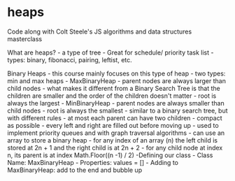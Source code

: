 # heaps
Code along with Colt Steele's JS algorithms and data structures masterclass

What are heaps?
    - a type of tree
    - Great for schedule/ priority task list
    - types: binary, fibonacci, pairing, leftist, etc. 

Binary Heaps
    - this course mainly focuses on this type of heap
	- two types: min and max heaps
		- MaxBinaryHeap
			- parent nodes are always larger than child nodes
			- what makes it different from a Binary Search Tree is that the children are smaller and the order of the children doesn't matter
			- root is always the largest
		- MinBinaryHeap
			- parent nodes are always smaller than child nodes
			- root is always the smallest
	- similar to a binary search tree, but with different rules
	- at most each parent can have two children 
	- compact as possible 
		- every left and right are filled out before moving up
	- used to implement priority queues and with graph traversal algorithms
	- can use an array to store a binary heap
	- for any index of an array (n) the left child is stored at 2n + 1 and the right child is at 2n + 2
	- for any child node at index n, its parent is at index Math.Floor((n -1) / 2)
	-Defining our class
		- Class Name: MaxBinaryHeap
		- Properties: values = []
	- Adding to MaxBinaryHeap: add to the end and bubble up